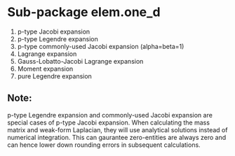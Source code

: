 Sub-package elem.one_d
======================

1. p-type Jacobi expansion
2. p-type Legendre expansion
3. p-type commonly-used Jacobi expansion (alpha=beta=1)
4. Lagrange expansion
5. Gauss-Lobatto-Jacobi Lagrange expansion
6. Moment expansion
7. pure Legendre expansion

## Note:

p-type Legendre expansion and commonly-used Jacobi expansion are special cases
of p-type Jacobi expansion. When calculating the mass matrix and weak-form 
Laplacian, they will use analytical solutions instead of numerical integration.
This can gaurantee zero-entities are always zero and can hence lower down 
rounding errors in subsequent calculations.
